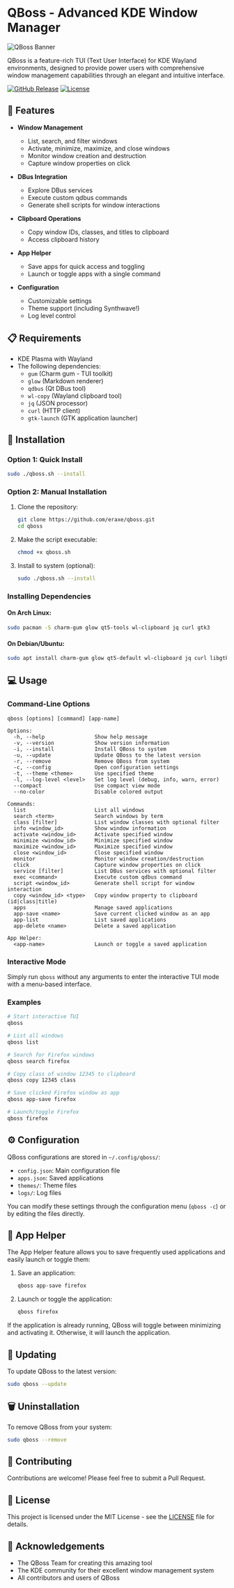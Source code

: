 # QBoss - Advanced KDE Window Manager

![QBoss Banner](./qboss_banner.svg)

QBoss is a feature-rich TUI (Text User Interface) for KDE Wayland environments, designed to provide power users with comprehensive window management capabilities through an elegant and intuitive interface.

[![GitHub Release](https://img.shields.io/github/v/release/eraxe/qboss?style=flat-square)](https://github.com/eraxe/qboss/releases)
[![License](https://img.shields.io/github/license/eraxe/qboss?style=flat-square)](LICENSE)

## 🌟 Features

- **Window Management**
  - List, search, and filter windows
  - Activate, minimize, maximize, and close windows
  - Monitor window creation and destruction
  - Capture window properties on click

- **DBus Integration**
  - Explore DBus services
  - Execute custom qdbus commands
  - Generate shell scripts for window interactions

- **Clipboard Operations**
  - Copy window IDs, classes, and titles to clipboard
  - Access clipboard history

- **App Helper**
  - Save apps for quick access and toggling
  - Launch or toggle apps with a single command

- **Configuration**
  - Customizable settings
  - Theme support (including Synthwave!)
  - Log level control

## 📋 Requirements

- KDE Plasma with Wayland
- The following dependencies:
  - `gum` (Charm gum - TUI toolkit)
  - `glow` (Markdown renderer)
  - `qdbus` (Qt DBus tool)
  - `wl-copy` (Wayland clipboard tool)
  - `jq` (JSON processor)
  - `curl` (HTTP client)
  - `gtk-launch` (GTK application launcher)

## 🚀 Installation

### Option 1: Quick Install

```bash
sudo ./qboss.sh --install
```

### Option 2: Manual Installation

1. Clone the repository:
   ```bash
   git clone https://github.com/eraxe/qboss.git
   cd qboss
   ```

2. Make the script executable:
   ```bash
   chmod +x qboss.sh
   ```

3. Install to system (optional):
   ```bash
   sudo ./qboss.sh --install
   ```

### Installing Dependencies

#### On Arch Linux:
```bash
sudo pacman -S charm-gum glow qt5-tools wl-clipboard jq curl gtk3
```

#### On Debian/Ubuntu:
```bash
sudo apt install charm-gum glow qt5-default wl-clipboard jq curl libgtk-3-bin
```

## 💻 Usage

### Command-Line Options

```
qboss [options] [command] [app-name]

Options:
  -h, --help                Show help message
  -v, --version             Show version information
  -i, --install             Install QBoss to system
  -u, --update              Update QBoss to the latest version
  -r, --remove              Remove QBoss from system
  -c, --config              Open configuration settings
  -t, --theme <theme>       Use specified theme
  -l, --log-level <level>   Set log level (debug, info, warn, error)
  --compact                 Use compact view mode
  --no-color                Disable colored output

Commands:
  list                      List all windows
  search <term>             Search windows by term
  class [filter]            List window classes with optional filter
  info <window_id>          Show window information
  activate <window_id>      Activate specified window
  minimize <window_id>      Minimize specified window
  maximize <window_id>      Maximize specified window
  close <window_id>         Close specified window
  monitor                   Monitor window creation/destruction
  click                     Capture window properties on click
  service [filter]          List DBus services with optional filter
  exec <command>            Execute custom qdbus command
  script <window_id>        Generate shell script for window interaction
  copy <window_id> <type>   Copy window property to clipboard (id|class|title)
  apps                      Manage saved applications
  app-save <name>           Save current clicked window as an app
  app-list                  List saved applications
  app-delete <name>         Delete a saved application

App Helper:
  <app-name>                Launch or toggle a saved application
```

### Interactive Mode

Simply run `qboss` without any arguments to enter the interactive TUI mode with a menu-based interface.

### Examples

```bash
# Start interactive TUI
qboss

# List all windows
qboss list

# Search for Firefox windows
qboss search firefox

# Copy class of window 12345 to clipboard
qboss copy 12345 class

# Save clicked Firefox window as app
qboss app-save firefox

# Launch/toggle Firefox
qboss firefox
```

## ⚙️ Configuration

QBoss configurations are stored in `~/.config/qboss/`:

- `config.json`: Main configuration file
- `apps.json`: Saved applications
- `themes/`: Theme files
- `logs/`: Log files

You can modify these settings through the configuration menu (`qboss -c`) or by editing the files directly.

## 🧩 App Helper

The App Helper feature allows you to save frequently used applications and easily launch or toggle them:

1. Save an application:
   ```bash
   qboss app-save firefox
   ```

2. Launch or toggle the application:
   ```bash
   qboss firefox
   ```

If the application is already running, QBoss will toggle between minimizing and activating it. Otherwise, it will launch the application.

## 🔄 Updating

To update QBoss to the latest version:

```bash
sudo qboss --update
```

## 🗑️ Uninstallation

To remove QBoss from your system:

```bash
sudo qboss --remove
```

## 🤝 Contributing

Contributions are welcome! Please feel free to submit a Pull Request.

## 📄 License

This project is licensed under the MIT License - see the [LICENSE](LICENSE) file for details.

## 🙏 Acknowledgements

- The QBoss Team for creating this amazing tool
- The KDE community for their excellent window management system
- All contributors and users of QBoss
